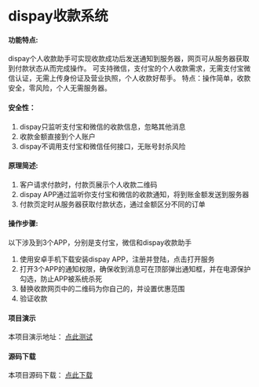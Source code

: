 # dispay收款系统

#### 功能特点:
dispay个人收款助手可实现收款成功后发送通知到服务器，网页可从服务器获取到付款状态从而完成操作。
可支持微信，支付宝的个人收款需求，无需支付宝微信认证，无需上传身份证及营业执照，个人收款好帮手。
特点：操作简单，收款安全，零风险，个人无需服务器。

#### 安全性：
1. dispay只监听支付宝和微信的收款信息，忽略其他消息
2. 收款金额直接到个人账户
3. dispay不调用支付宝和微信任何接口，无账号封杀风险

#### 原理简述:
1. 客户请求付款时，付款页展示个人收款二维码
2. dispay APP通过监听你支付宝和微信的收款通知，将到账金额发送到服务器
3. 付款页定时从服务器获取付款状态，通过金额区分不同的订单

#### 操作步骤:
以下涉及到3个APP，分别是支付宝，微信和dispay收款助手
1. 使用安卓手机下载安装dispay APP，注册并登陆，点击打开服务
2. 打开3个APP的通知权限，确保收到消息可在顶部弹出通知框，并在电源保护勾选，防止APP被系统杀死
3. 替换收款网页中的二维码为你自己的，并设置优惠范围
4. 验证收款

#### 项目演示

本项目演示地址： [点此测试](https://dispay.goodqp.com/)

#### 源码下载
 
本项目源码下载： [点此下载](https://dispay.goodqp.com/)

